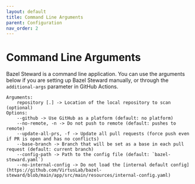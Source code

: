 ```yaml
---
layout: default
title: Command Line Arguments
parent: Configuration
nav_order: 2
---
```


# Command Line Arguments
Bazel Steward is a command line application. You can use the arguments below if you are setting up Bazel Steward manually, or through the `additional-args` parameter in GitHub Actions.

```
Arguments:
    repository [.] -> Location of the local repository to scan (optional)
Options:
    --github -> Use GitHub as a platform (default: no platform)
    --no-remote, -n -> Do not push to remote (default: pushes to remote)
    --update-all-prs, -f -> Update all pull requests (force push even if PR is open and has no conflicts)
    --base-branch -> Branch that will be set as a base in each pull request (default: current branch)
    --config-path -> Path to the config file (default: `bazel-steward.yaml`)
    --no-internal-config -> Do not load the [internal default config](https://github.com/VirtusLab/bazel-steward/blob/main/app/src/main/resources/internal-config.yaml)
```